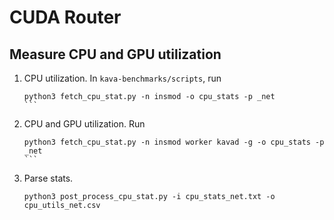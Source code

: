 CUDA Router
===========

Measure CPU and GPU utilization
-------------------------------

1. CPU utilization.
    In `kava-benchmarks/scripts`, run
    ````
    python3 fetch_cpu_stat.py -n insmod -o cpu_stats -p _net
    ```

2. CPU and GPU utilization.
    Run
    ````
    python3 fetch_cpu_stat.py -n insmod worker kavad -g -o cpu_stats -p _net
    ```

3. Parse stats.
    ```
    python3 post_process_cpu_stat.py -i cpu_stats_net.txt -o cpu_utils_net.csv
    ```
